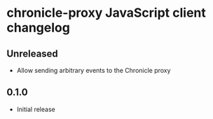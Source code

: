 # chronicle-proxy JavaScript client changelog

## Unreleased

- Allow sending arbitrary events to the Chronicle proxy

## 0.1.0

- Initial release



